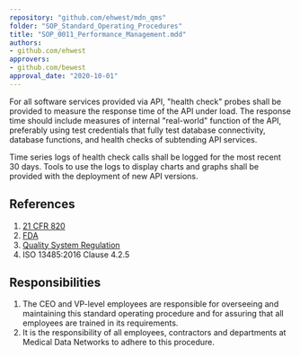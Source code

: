 ```yaml
---
repository: "github.com/ehwest/mdn_qms"
folder: "SOP_Standard_Operating_Procedures"
title: "SOP_0011_Performance_Management.mdd"
authors:
- github.com/ehwest
approvers:
- github.com/bewest
approval_date: "2020-10-01"
---
```



For all software services provided via API, "health check" probes shall be provided to measure the response time of the API under load.  The response time should include measures of internal "real-world" function of the API, preferably using test credentials that fully test database connectivity, database functions, and health checks of subtending API services.

Time series logs of health check calls shall be logged for the most recent 30 days.  Tools to use the logs to display charts and graphs shall be provided with the deployment of new API versions.



## References

1. [21 CFR 820](https://www.accessdata.fda.gov/scripts/cdrh/cfdocs/cfcfr/CFRSearch.cfm?CFRPart=820&amp;showFR=1&amp;subpartNode=21:8.0.1.1.12.13)
2. [FDA](https://www.accessdata.fda.gov/scripts/cdrh/cfdocs/cfcfr/CFRSearch.cfm?CFRPart=820&amp;showFR=1&amp;subpartNode=21:8.0.1.1.12.13)
3.  [Quality System Regulation](https://www.accessdata.fda.gov/scripts/cdrh/cfdocs/cfcfr/CFRSearch.cfm?CFRPart=820&amp;showFR=1&amp;subpartNode=21:8.0.1.1.12.13)
4. ISO 13485:2016 Clause 4.2.5

## Responsibilities

1. The CEO and VP-level employees are responsible for overseeing and maintaining this standard operating procedure and for assuring that all employees are trained in its requirements.
2. It is the responsibility of all employees, contractors and departments at Medical Data Networks to adhere to this procedure.

